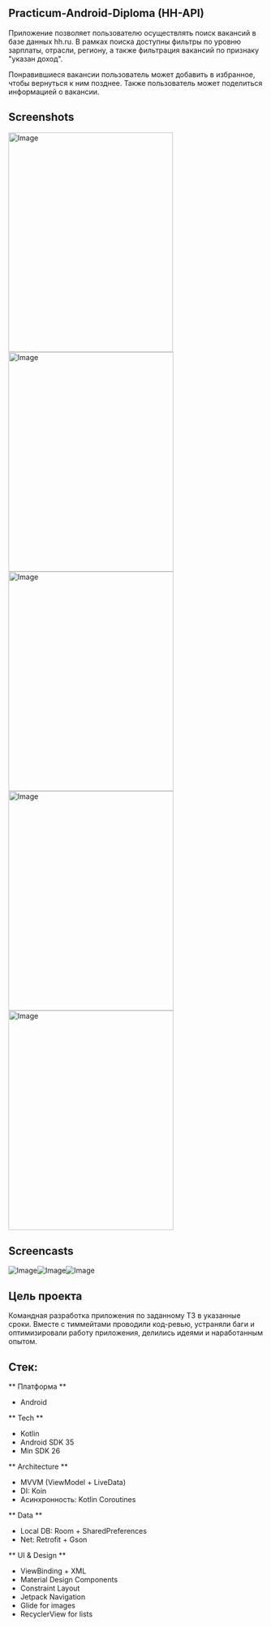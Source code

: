 ## Practicum-Android-Diploma (HH-API)

Приложение позволяет пользователю осуществлять поиск вакансий в базе данных hh.ru. В рамках поиска доступны фильтры по уровню зарплаты, отрасли, региону, а также фильтрация вакансий по признаку "указан доход".

Понравившиеся вакансии пользователь может добавить в избранное, чтобы вернуться к ним позднее. Также пользователь может поделиться информацией о вакансии.

## Screenshots ## 
<img width="324" height="433" alt="Image" src="https://github.com/user-attachments/assets/4d9afdeb-4276-493b-a0c1-67d58934fea1" />

<img width="325" height="433" alt="Image" src="https://github.com/user-attachments/assets/6cbecae9-319f-4d48-9b51-2c144840b055" />

<img width="325" height="433" alt="Image" src="https://github.com/user-attachments/assets/502e8330-289a-408d-808e-96d67a371e4a" />

<img width="325" height="433" alt="Image" src="https://github.com/user-attachments/assets/1ddd35c9-941d-48d1-a38c-e21ad61e0bd4" />

<img width="325" height="433" alt="Image" src="https://github.com/user-attachments/assets/bc81b98f-a3a8-4108-a6ae-765500deaf92" />

## Screencasts ## 
![Image](https://github.com/user-attachments/assets/3c7f34d3-a83d-430d-aff9-51a2c73b5dfe)![Image](https://github.com/user-attachments/assets/69306f10-8dc5-479a-94d3-eda5f8bc950e)![Image](https://github.com/user-attachments/assets/9a46cc82-42d3-4271-8fca-e6a0e267a016)


## Цель проекта
Командная разработка приложения по заданному ТЗ в указанные сроки. Вместе с тиммейтами проводили код-ревью, устраняли баги и оптимизировали работу приложения, делились идеями и наработанным опытом.

## Стек: 

** Платформа ** 
- Android

** Tech ** 
- Kotlin
- Android SDK 35
- Min SDK 26

** Architecture ** 
- MVVM (ViewModel + LiveData)
- DI: Koin
- Асинхронность: Kotlin Coroutines

** Data ** 
- Local DB: Room + SharedPreferences
- Net: Retrofit + Gson

** UI & Design **
- ViewBinding + XML
- Material Design Components
- Constraint Layout
- Jetpack Navigation
- Glide for images
- RecyclerView for lists
